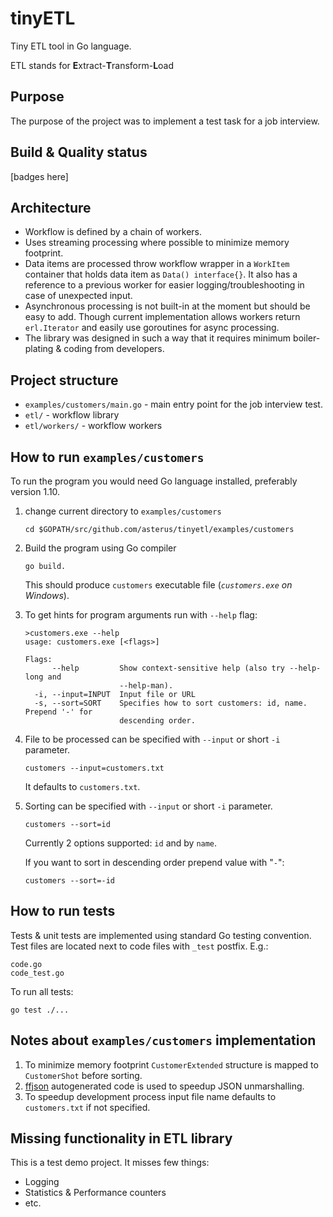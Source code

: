 # tinyETL
Tiny ETL tool in Go language.

ETL stands for <b>E</b>xtract-<b>T</b>ransform-<b>L</b>oad

## Purpose
The purpose of the project was to implement a test task for a job interview.

## Build & Quality status

[badges here]

## Architecture

- Workflow is defined by a chain of workers.
- Uses streaming processing where possible to minimize memory footprint.
- Data items are processed throw workflow wrapper in a `WorkItem` container
that holds data item as `Data() interface{}`. It also has a reference to a previous worker
for easier logging/troubleshooting in case of unexpected input. 
- Asynchronous processing is not built-in at the moment but should be easy to add.
Though current implementation allows workers return `erl.Iterator` and easily use goroutines for async processing.  
- The library was designed in such a way that it requires minimum
  boiler-plating & coding from developers.

## Project structure
- `examples/customers/main.go` - main entry point for the job interview test.
- `etl/` - workflow library
- `etl/workers/` - workflow workers

## How to run `examples/customers`
To run the program you would need Go language installed, preferably version 1.10.
1. change current directory to `examples/customers`
    ```
    cd $GOPATH/src/github.com/asterus/tinyetl/examples/customers
    ```
2. Build the program using Go compiler
    ```
    go build.
    ```
    This should produce `customers` executable file (_`customers.exe` on Windows_).
    
3. To get hints for program arguments run with `--help` flag:
    ```
    >customers.exe --help
    usage: customers.exe [<flags>]
    
    Flags:
          --help         Show context-sensitive help (also try --help-long and
                         --help-man).
      -i, --input=INPUT  Input file or URL
      -s, --sort=SORT    Specifies how to sort customers: id, name. Prepend '-' for
                         descending order.
    ```

3. File to be processed can be specified with `--input` or short `-i` parameter. 
    ```
    customers --input=customers.txt
    ```
    It defaults to `customers.txt`.

3. Sorting can be specified with `--input` or short `-i` parameter. 
    ```
    customers --sort=id
    ```
    Currently 2 options supported: `id` and by `name`.
    
    If you want to sort in descending order prepend value with "`-`":
    ```
    customers --sort=-id
    ```

## How to run tests
Tests & unit tests are implemented using standard Go testing convention.
Test files are located next to code files with `_test` postfix. E.g.:
```
code.go
code_test.go
```

To run all tests:
```
go test ./...
```
  
## Notes about `examples/customers` implementation
1. To minimize memory footprint `CustomerExtended` structure is mapped to `CustomerShot` before sorting.
2. [ffjson](https://github.com/pquerna/ffjson) autogenerated code is used to speedup JSON unmarshalling.
3. To speedup development process input file name defaults to `customers.txt` if not specified.   

## Missing functionality in ETL library
This is a test demo project. It misses few things:
- Logging
- Statistics & Performance counters
- etc. 


